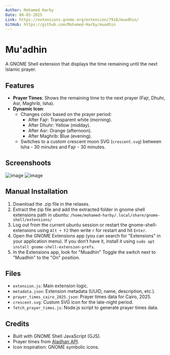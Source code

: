 ```yaml
---
Author: Mohamed Harby
Date: 08-03-2025
Link: https://extensions.gnome.org/extension/7918/muadhin/
GitHub: https://github.com/Mohamed-Harby/muadhin
---
```


# Mu'adhin

A GNOME Shell extension that displays the time remaining until the next Islamic prayer.

## Features

- **Prayer Times**: Shows the remaining time to the next prayer (Fajr, Dhuhr, Asr, Maghrib, Isha).
- **Dynamic Icon**:
  - Changes color based on the prayer period:
    - After Fajr: Transparent white (morning).
    - After Dhuhr: Yellow (midday).
    - After Asr: Orange (afternoon).
    - After Maghrib: Blue (evening).
  - Switches to a custom crescent moon SVG (`crescent.svg`) between Isha - 30 minutes and Fajr - 30 minutes.
  

## Screenshoots
![image](https://github.com/user-attachments/assets/19274c74-e09d-49dd-9592-23d11c955720) ![image](https://github.com/user-attachments/assets/60cb406c-9405-4fe5-a847-5e8c64214d33)

## Manual Installation
1. Download the .zip file in the relases.
2. Extract the zip file and add the extracted folder in gnome shell extensions path in ubuntu:
  `/home/mohamed-harby/.local/share/gnome-shell/extensions/`
3. Log out from the current ubuntu session or restart the gnome-shell-extensions using `Alt + F2` then write `r` for restart and hit `Enter`.
4. Open the GNOME Extensions app (you can search for "Extensions" in your application menu). If you don’t have it, install it using `sudo apt install gnome-shell-extension-prefs`.
5. In the Extensions app, look for "Muadhin" Toggle the switch next to "Muadhin" to the "On" position.
## Files

- `extension.js`: Main extension logic.
- `metadata.json`: Extension metadata (UUID, name, description, etc.).
- `prayer_times_cairo_2025.json`: Prayer times data for Cairo, 2025.
- `crescent.svg`: Custom SVG icon for the late-night period.
- `fetch_prayer_times.js`: Node.js script to generate prayer times data.

## Credits

- Built with GNOME Shell JavaScript (GJS).
- Prayer times from [Aladhan API](http://api.aladhan.com/).
- Icon inspiration: GNOME symbolic icons.
